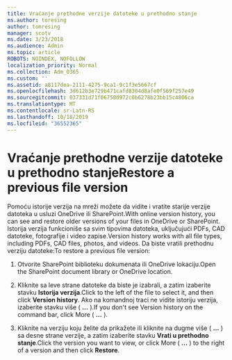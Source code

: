 ```yaml
---
title: Vraćanje prethodne verzije datoteke u prethodno stanje
ms.author: toresing
author: tomresing
manager: scotv
ms.date: 3/23/2018
ms.audience: Admin
ms.topic: article
ROBOTS: NOINDEX, NOFOLLOW
localization_priority: Normal
ms.collection: Adm_O365
ms.custom: ''
ms.assetid: a8117dea-2111-4275-9ca1-9c1f3e5667cf
ms.openlocfilehash: 3d612b3e729b471cafd8304d8afe0f569f257e49
ms.sourcegitcommit: 037331d71f06750d972c0b6278b23bb15c4806ca
ms.translationtype: MT
ms.contentlocale: sr-Latn-RS
ms.lasthandoff: 10/18/2019
ms.locfileid: "36552365"
---
```

# <a name="restore-a-previous-file-version"></a><span data-ttu-id="6e4ac-102">Vraćanje prethodne verzije datoteke u prethodno stanje</span><span class="sxs-lookup"><span data-stu-id="6e4ac-102">Restore a previous file version</span></span>

<span data-ttu-id="6e4ac-103">Pomoću istorije verzija na mreži možete da vidite i vratite starije verzije datoteka u usluzi OneDrive ili SharePoint.</span><span class="sxs-lookup"><span data-stu-id="6e4ac-103">With online version history, you can see and restore older versions of your files in OneDrive or SharePoint.</span></span> <span data-ttu-id="6e4ac-104">Istorija verzija funkcioniše sa svim tipovima datoteka, uključujući PDFs, CAD datoteke, fotografije i video zapise.</span><span class="sxs-lookup"><span data-stu-id="6e4ac-104">Version history works with all file types, including PDFs, CAD files, photos, and videos.</span></span> <span data-ttu-id="6e4ac-105">Da biste vratili prethodnu verziju datoteke:</span><span class="sxs-lookup"><span data-stu-id="6e4ac-105">To restore a previous file version:</span></span>
  
1. <span data-ttu-id="6e4ac-106">Otvorite SharePoint biblioteku dokumenata ili OneDrive lokaciju.</span><span class="sxs-lookup"><span data-stu-id="6e4ac-106">Open the SharePoint document library or OneDrive location.</span></span>
    
2. <span data-ttu-id="6e4ac-107">Kliknite sa leve strane datoteke da biste je izabrali, a zatim izaberite stavku **Istorija verzija**.</span><span class="sxs-lookup"><span data-stu-id="6e4ac-107">Click to the left of the file to select it, and then click **Version history**.</span></span> <span data-ttu-id="6e4ac-108">Ako na komandnoj traci ne vidite istoriju verzija, izaberite stavku više ( **...** ).</span><span class="sxs-lookup"><span data-stu-id="6e4ac-108">If you don't see Version history on the command bar, click More ( **...** ).</span></span> 
    
3. <span data-ttu-id="6e4ac-109">Kliknite na verziju koju želite da prikažete ili kliknite na dugme više ( **...** ) sa desne strane verzije, a zatim izaberite stavku **Vrati u prethodno stanje**.</span><span class="sxs-lookup"><span data-stu-id="6e4ac-109">Click the version you want to view, or click More ( **...** ) to the right of a version and then click **Restore**.</span></span>
    

